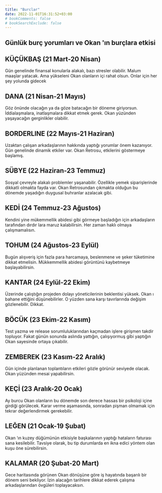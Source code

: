 ```yaml
---
title: "Burclar"
date: 2022-11-01T16:31:52+03:00
# bookComments: false
# bookSearchExclude: false
---
```


## Günlük burç yorumları ve Okan 'ın burçlara etkisi


## KÜÇÜKBAŞ (21 Mart-20 Nisan)

Gün genelinde finansal konularla alakalı,  bazı stresler olabilir. Malum maaşlar yatacak. Ama yükseleni Okan olanların içi rahat olsun. Onlar için her şey yolunda gidecek


## DANA (21 Nisan-21 Mayıs)

Göz önünde olacağın ya da göze batacağın bir döneme giriyorsun. İddialaşmalara, inatlaşmalara dikkat etmek gerek. Okan yüzünden yaşayacağın gerginlikler olabilir.


## BORDERLINE (22 Mayıs-21 Haziran)

Uzaktan çalışan arkadaşlarının hakkında yaptığı yorumlar önem kazanıyor. Gün genelinde dinamik etkiler var. Okan Retrosu, etkilerini göstermeye başlamış.


## SÜBYE (22 Haziran-23 Temmuz)

Sosyal çevreyle alakalı  problemler yaşanabilir. Özellikle yemek siparişlerinde dikkatli olmakta fayda var. Okan Retrosundan çıkmakta olduğun bu dönemde yaşadığın duygusal buhranlar azalacak gibi.


## KEDİ (24 Temmuz-23 Ağustos)

Kendini yine mükemmellik abidesi gibi görmeye başladığın için arkadaşların tarafından dırdır lara maruz kalabilirsin. Her zaman haklı olmaya çalışmamalısın.


## TOHUM (24 Ağustos-23 Eylül)

Bugün alışveriş için fazla para harcamaya, beslenmene ve şeker tüketimine dikkat etmelisin. Mükkemmellik abidesi görüntünü kaybetmeye başlayabilirsin.


## KANTAR (24 Eylül-22 Ekim)

Üzerinde çalıştığın projeden dolayı yöneticilerinin beklentisi yüksek. Okan ı bahane ettiğini düşünebilirler. O yüzden sana karşı tavırlarında değişim gözlenebilir. Dikkat.


## BÖCÜK (23 Ekim-22 Kasım)

Test yazma ve release sorumluluklarından kaçmadan işlere girişmen takdir topluyor. Fakat günün sonunda aslında yattığın, çalışıyormuş gibi yaptığın Okan sayesinde ortaya çıkabilir.


## ZEMBEREK (23 Kasım-22 Aralık)

Gün içinde planlanan toplantıların etkileri gözle görünür seviyede olacak. Okan yüzünden mesai yapabilirsin.


## KEÇİ (23 Aralık-20 Ocak)

Ay burcu Okan olanların bu dönemde son derece hassas bir psikoloji içine girdiği görülecek. Karar verme aşamasında, sonradan pişman olmamak için tekrar değerlendirmek gerekebilir.


## LEĞEN (21 Ocak-19 Şubat)

Okan ‘ın kuzey düğümünün etkisiyle başkalarının yaptığı hataların faturası sana kesilebilir. Tavsiye olarak, bu tip durumlarda en ikna edici yöntem olan kuşu öne sürebilirsin.


## KALAMAR (20 Şubat-20 Mart)

Gece haritasında görünen Okan dönüşüne göre iş hayatında başarılı bir dönem seni bekliyor. İzin alacağın tarihlere dikkat ederek çalışma arkadaşlarından övgüleri toplayacaksın.
